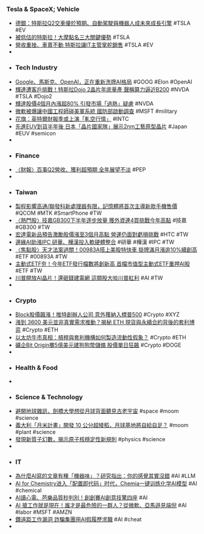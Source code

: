 ### Tesla & SpaceX; Vehicle
- [德銀：特斯拉Q2交車優於預期、自動駕駛與機器人成未來成長引擎](https://news.cnyes.com/news/id/6070700) #TSLA #EV
- [被低估的特斯拉！大摩點名三大關鍵優勢](https://news.cnyes.com/news/id/6070530) #TSLA
- [營收重挫、車賣不動 特斯拉讓IT主管掌舵銷售](https://news.cnyes.com/news/id/6070526) #TSLA #EV
-
- ### Tech Industry
- [Google、馬斯克、OpenAI，正在重新洗牌AI格局](https://hao.cnyes.com/post/182978) #GOOG #Elon #OpenAI
- [輝達遭客戶挑戰！特斯拉Dojo 2晶片年底量產 聲稱算力逼近B200](https://news.cnyes.com/news/id/6070251) #NVDA #TSLA #Dojo2
- [輝達股價4個月內漲超80% 引發市場「過熱」疑慮](https://news.cnyes.com/news/id/6070189) #NVDA
- [微軟被爆讓中國工程師碰美軍系統 國防部啟動調查](https://news.cnyes.com/news/id/6070525) #MSFT #military
- [花旗：英特爾財報季或上演「軋空行情」](https://news.cnyes.com/news/id/6070524) #INTC
- [先進EUV到貨半年後 日本「晶片國家隊」展示2nm工藝原型晶片](https://news.cnyes.com/news/id/6070609) #Japan #EUV #semicon
-
- ### Finance
- [〈財報〉百事Q2營收、獲利超預期 全年展望不淡](https://news.cnyes.com/news/id/6068713) #PEP
-
- ### Taiwan
- [製程影響高通/聯發科新處理器有限，記憶體將首次主導新款手機售價](https://technews.tw/2025/07/19/for-the-first-time-memory-will-dominate-the-price-of-new-mobile-phones/) #QCOM #MTK #SmartPhone #TW
- [〈熱門股〉技嘉GB300下半年逐步放量 獲外資連4買挑戰今年高點](https://news.cnyes.com/news/id/6070388) #技嘉 #GB300 #TW
- [宏達電新品預告激勵股價漲至3個月高點 營運仍面對虧損挑戰](https://news.cnyes.com/news/id/6069977) #HTC #TW
- [邊緣AI助漲IPC 研華、樺漢投入軟硬體整合](https://money.udn.com/money/story/5607/8879780) #研華 #樺漢 #IPC #TW
- [〈焦點股〉天才法案過關！00983A搭上美股特快車 掛牌滿月漲逾10%續創高](https://news.cnyes.com/news/id/6069466) #ETF #00893A #TW
- [主動式ETF夯！今年ETF發行檔數將創新高 首檔市值型主動式ETF重押AI股](https://news.cnyes.com/news/id/6067012) #ETF #TW
- [川普開放AI晶片！還砸錢建電網 這類股大啖川普紅利](https://tw.news.yahoo.com/川普開放ai晶片-還砸錢建電網-這類股大啖川普紅利-202500154.html) #AI #TW
-
- ### Crypto
- [Block股價飆漲！推特創辦人公司 意外獲納入標普500](https://news.cnyes.com/news/id/6070554) #Crypto #XYZ
- [漲到 3600 美元並非真實需求推動？揭秘 ETH 現貨與永續合約背後的套利博弈](https://blockcast.it/2025/07/18/the-hidden-mechanics-behind-ethereums-rally/) #Crypto #ETH
- [以太坊牛市真相：槓桿與套利機構如何製造流動性假象？](https://abmedia.io/the-hidden-mechanics-behind-ethereums-rally) #Crypto #ETH
- [礦企Bit Origin擲5億美元建狗狗幣儲備 股價單日狂飆](https://news.cnyes.com/news/id/6069890) #Crypto #DOGE
-
- ### Health & Food
-
- ### Science & Technology
- [避開地球雜訊，劍橋大學想從月球背面聽見古老宇宙](https://technews.tw/2025/07/19/cosmocube-to-explore-clues-to-the-universe-dark-ages-on-far-side-of-the-moon/) #space #moom #science
- [義大利「月米計畫」開發 10 公分超矮稻，月球基地將自給自足？](https://technews.tw/2025/07/18/moon-rice-project/) #moom #plant #science
- [發現新質子幻數，揭示原子核穩定性新規則](https://technews.tw/2025/07/18/magic-number-silicon-22-proton-atomic-nuclei/) #physics #science
-
- ### IT
- [為什麼AI寫的文章有種「機器味」？研究指出：你的感覺其實沒錯](https://www.technice.com.tw/issues/ai/183147/) #AI #LLM
- [AI for Chemistry进入「配置即代码」时代，Chemia一键训练化学AI模型](https://www.jiqizhixin.com/articles/2025-07-18-9) #AI #chemical
- [AI讀心電、芭樂品質秒判別！創創賽AI創意技驚四座](https://tw.news.yahoo.com/ai讀心電-芭樂品質秒判別-創創賽ai創意技驚四座-085000347.html) #AI
- [AI 搶工作就是現在！誰才是最危險的一群人？從微軟、亞馬遜見端倪](https://technews.tw/2025/07/19/ai-is-taking-over-jobs-now/) #AI #labor #MSFT #AMZN
- [鑽遠距工作漏洞 詐騙集團用AI假履歷求職](https://tw.news.yahoo.com/鑽遠距工作漏洞-詐騙集團用ai假履歷求職-鏡新聞-100106687.html) #AI #cheat
-
